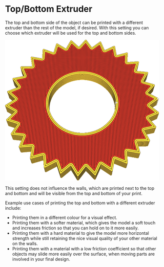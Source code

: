 Top/Bottom Extruder
====
The top and bottom side of the object can be printed with a different extruder than the rest of the model, if desired. With this setting you can choose which extruder will be used for the top and bottom sides.

![The top and bottom of this object are printed in red](../images/top_bottom_extruder_nr.png)

This setting does not influence the walls, which are printed next to the top and bottom and will be visible from the top and bottom of your print.

Example use cases of printing the top and bottom with a different extruder include:
* Printing them in a different colour for a visual effect.
* Printing them with a softer material, which gives the model a soft touch and increases friction so that you can hold on to it more easily.
* Printing them with a hard material to give the model more horizontal strength while still retaining the nice visual quality of your other material on the walls.
* Printing them with a material with a low friction coefficient so that other objects may slide more easily over the surface, when moving parts are involved in your final design.